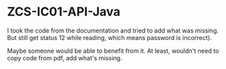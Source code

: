 # ZCS-IC01-API-Java
I took the code from the documentation and tried to add what was missing. But still get status 12 while reading, 
which means password is incorrect).

Maybe someone would be able to benefit from it. At least, wouldn't need to copy code from pdf, add what's missing.
